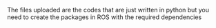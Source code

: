 The files uploaded are the codes that are just written in python but you need to create the packages in ROS with the required dependencies 
